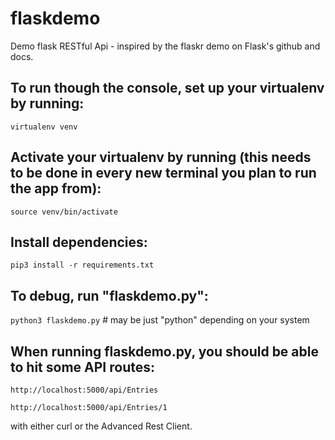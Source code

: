 # flaskdemo
Demo flask RESTful Api - inspired by the flaskr demo on Flask's github and docs.

## To run though the console, set up your virtualenv by running:
`virtualenv venv`

## Activate your virtualenv by running (this needs to be done in every new terminal you plan to run the app from):
`source venv/bin/activate`

## Install dependencies:
`pip3 install -r requirements.txt`

## To debug, run "flaskdemo.py":
`python3 flaskdemo.py`  # may be just "python" depending on your system

## When running flaskdemo.py, you should be able to hit some API routes:
`http://localhost:5000/api/Entries`

`http://localhost:5000/api/Entries/1`

 with either curl or the Advanced Rest Client.
